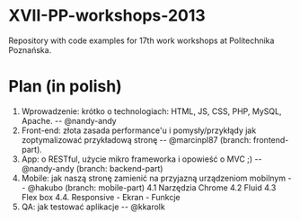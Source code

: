 XVII-PP-workshops-2013
======================

Repository with code examples for 17th work workshops at Politechnika Poznańska.

Plan (in polish)
================
1. Wprowadzenie: krótko o technologiach: HTML, JS, CSS, PHP, MySQL, Apache. -- @nandy-andy
2. Front-end: złota zasada performance'u i pomysły/przykłądy jak zoptymalizować przykładową stronę -- @marcinpl87 (branch: frontend-part).
3. App: o RESTful, użycie mikro frameworka i opowieść o MVC ;) -- @nandy-andy (branch: backend-part)
4. Mobile: jak naszą stronę zamienić na przyjazną urządzeniom mobilnym -- @hakubo (branch: mobile-part)
	4.1 Narzędzia Chrome
	4.2 Fluid
	4.3 Flex box
	4.4. Responsive
		- Ekran
		- Funkcje
5. QA: jak testować aplikacje -- @kkarolk

